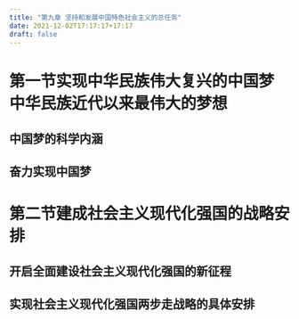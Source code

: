 ```yaml
---
title: "第九章 坚持和发展中国特色社会主义的总任务"
date: 2021-12-02T17:17:17+17:17
draft: false
---
```


<!--more-->

# 第一节实现中华民族伟大复兴的中国梦 中华民族近代以来最伟大的梦想

## 中国梦的科学内涵

## 奋力实现中国梦

# 第二节建成社会主义现代化强国的战略安排

## 开启全面建设社会主义现代化强国的新征程

## 实现社会主义现代化强国两步走战略的具体安排
